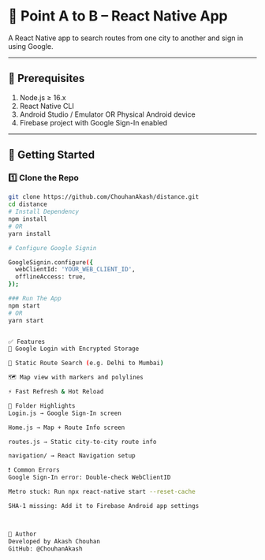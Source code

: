 # 📱 Point A to B – React Native App

A React Native app to search routes from one city to another and sign in using Google.

---

## 🔧 Prerequisites

1. Node.js ≥ 16.x
2. React Native CLI  
3. Android Studio / Emulator OR Physical Android device  
4. Firebase project with Google Sign-In enabled

---

## 🚀 Getting Started

### 1️⃣ Clone the Repo

```bash
git clone https://github.com/ChouhanAkash/distance.git
cd distance
# Install Dependency
npm install
# OR
yarn install

# Configure Google Signin

GoogleSignin.configure({
  webClientId: 'YOUR_WEB_CLIENT_ID', 
  offlineAccess: true,
});

### Run The App
npm start
# OR
yarn start


✅ Features
🔐 Google Login with Encrypted Storage

📍 Static Route Search (e.g. Delhi to Mumbai)

🗺️ Map view with markers and polylines

⚡ Fast Refresh & Hot Reload

📂 Folder Highlights
Login.js → Google Sign-In screen

Home.js → Map + Route Info screen

routes.js → Static city-to-city route info

navigation/ → React Navigation setup

❗ Common Errors
Google Sign-In error: Double-check WebClientID

Metro stuck: Run npx react-native start --reset-cache

SHA-1 missing: Add it to Firebase Android app settings



🙌 Author
Developed by Akash Chouhan
GitHub: @ChouhanAkash
